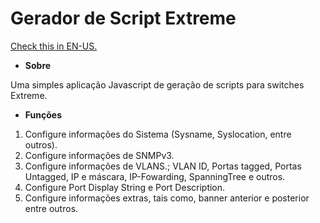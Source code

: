 # Gerador de Script Extreme

[Check this in EN-US.](https://github.com/gabrielqueiroz/extremeScriptGeneration/blob/master/README.md) 

* **Sobre**

Uma simples aplicação Javascript de geração de scripts para switches Extreme.

* **Funções**

1. Configure informações do Sistema (Sysname, Syslocation, entre outros).
2. Configure informações de SNMPv3.
3. Configure informações de VLANS.; VLAN ID, Portas tagged, Portas Untagged, IP e máscara, IP-Fowarding, SpanningTree e outros.
4. Configure Port Display String e Port Description.
5. Configure informações extras, tais como, banner anterior e posterior entre outros.
